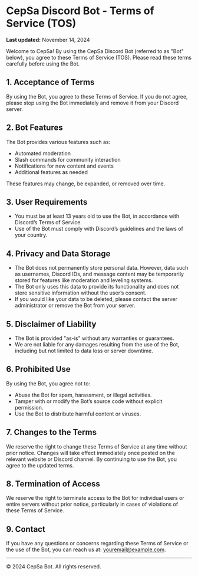 # CepSa Discord Bot - Terms of Service (TOS)

**Last updated:** November 14, 2024

Welcome to CepSa! By using the CepSa Discord Bot (referred to as "Bot" below), you agree to these Terms of Service (TOS). Please read these terms carefully before using the Bot.

## 1. Acceptance of Terms
By using the Bot, you agree to these Terms of Service. If you do not agree, please stop using the Bot immediately and remove it from your Discord server.

## 2. Bot Features
The Bot provides various features such as:
- Automated moderation
- Slash commands for community interaction
- Notifications for new content and events
- Additional features as needed

These features may change, be expanded, or removed over time.

## 3. User Requirements
- You must be at least 13 years old to use the Bot, in accordance with Discord’s Terms of Service.
- Use of the Bot must comply with Discord’s guidelines and the laws of your country.

## 4. Privacy and Data Storage
- The Bot does not permanently store personal data. However, data such as usernames, Discord IDs, and message content may be temporarily stored for features like moderation and leveling systems.
- The Bot only uses this data to provide its functionality and does not store sensitive information without the user’s consent.
- If you would like your data to be deleted, please contact the server administrator or remove the Bot from your server.

## 5. Disclaimer of Liability
- The Bot is provided "as-is" without any warranties or guarantees.
- We are not liable for any damages resulting from the use of the Bot, including but not limited to data loss or server downtime.

## 6. Prohibited Use
By using the Bot, you agree not to:
- Abuse the Bot for spam, harassment, or illegal activities.
- Tamper with or modify the Bot’s source code without explicit permission.
- Use the Bot to distribute harmful content or viruses.

## 7. Changes to the Terms
We reserve the right to change these Terms of Service at any time without prior notice. Changes will take effect immediately once posted on the relevant website or Discord channel. By continuing to use the Bot, you agree to the updated terms.

## 8. Termination of Access
We reserve the right to terminate access to the Bot for individual users or entire servers without prior notice, particularly in cases of violations of these Terms of Service.

## 9. Contact
If you have any questions or concerns regarding these Terms of Service or the use of the Bot, you can reach us at: [youremail@example.com](mailto:youremail@example.com).

---

&copy; 2024 CepSa Bot. All rights reserved.
